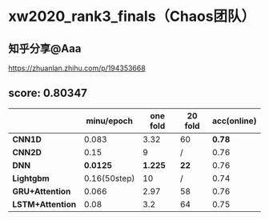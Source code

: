 # xw2020_rank3_finals（Chaos团队）


## 知乎分享@Aaa

https://zhuanlan.zhihu.com/p/194353668

##  score: 0.80347

|                    | **minu/epoch** | **one fold** | **20 fold** | **acc(online)** |
| ------------------ | -------------- | ------------ | ----------- | --------------- |
| **CNN1D**          | 0.083          | 3.32         | 60          | **0.78**        |
| **CNN2D**          | 0.15           | 9            | /           | 0.76            |
| **DNN**            | **0.0125**     | **1.225**    | **22**      | 0.76            |
| **Lightgbm**       | 0.16(50step)   | 10           | /           | 0.74            |
| **GRU+Attention**  | 0.066          | 2.97         | 58          | 0.76            |
| **LSTM+Attention** | 0.08           | 3.2          | 64          | 0.75            |
